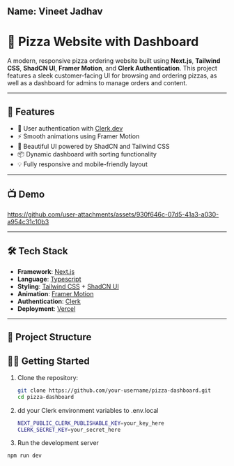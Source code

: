 ## Name: Vineet Jadhav

# 🍕 Pizza Website with Dashboard

A modern, responsive pizza ordering website built using **Next.js**, **Tailwind CSS**, **ShadCN UI**, **Framer Motion**, and **Clerk Authentication**. This project features a sleek customer-facing UI for browsing and ordering pizzas, as well as a dashboard for admins to manage orders and content.

---

## 🚀 Features

- 🔐 User authentication with [Clerk.dev](https://clerk.dev)
- ⚡ Smooth animations using Framer Motion
- 🎨 Beautiful UI powered by ShadCN and Tailwind CSS
- 📦 Dynamic dashboard with sorting functionality
- 💡 Fully responsive and mobile-friendly layout

---

## 📺 Demo

<!-- Embed your demo video or GIF here -->
https://github.com/user-attachments/assets/930f646c-07d5-41a3-a030-a954c31c10b3


---

## 🛠️ Tech Stack

- **Framework**: [Next.js](https://nextjs.org)
- **Language**: [Typescript](https://www.typescriptlang.org)
- **Styling**: [Tailwind CSS](https://tailwindcss.com) + [ShadCN UI](https://ui.shadcn.com)
- **Animation**: [Framer Motion](https://www.framer.com/motion/)
- **Authentication**: [Clerk](https://clerk.com)
- **Deployment**: [Vercel](https://vercel.com)

---

## 📂 Project Structure

## 🧑‍💻 Getting Started

1. Clone the repository:
   ```bash
   git clone https://github.com/your-username/pizza-dashboard.git
   cd pizza-dashboard
   ```

2. dd your Clerk environment variables to .env.local
   ```bash
   NEXT_PUBLIC_CLERK_PUBLISHABLE_KEY=your_key_here
   CLERK_SECRET_KEY=your_secret_here
   ```

3. Run the development server
  ```bash
  npm run dev
  ```





